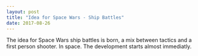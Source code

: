 ```yaml
---
layout: post
title: "Idea for Space Wars - Ship Battles"
date: 2017-08-26
---
```


The idea for Space Wars ship battles is born, a mix between tactics and a first person shooter. In space. The development starts almost immediatly.
